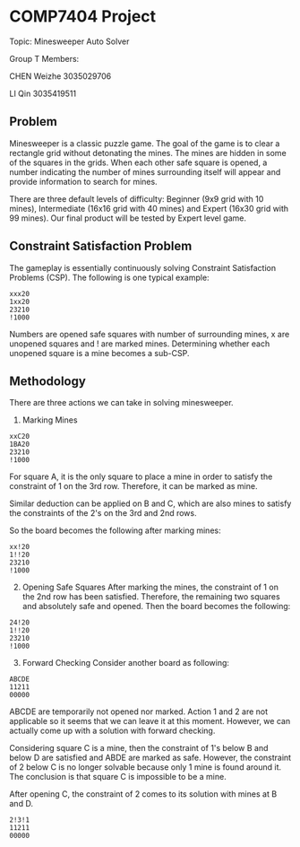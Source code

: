 # COMP7404 Project

Topic: Minesweeper Auto Solver

Group T Members:

CHEN Weizhe 3035029706

LI Qin 3035419511

## Problem

Minesweeper is a classic puzzle game. The goal of the game is to clear a rectangle grid without detonating the mines. The mines are hidden in some of the squares in the grids. When each other safe square is opened, a number indicating the number of mines surrounding itself will appear and provide information to search for mines.

There are three default levels of difficulty: Beginner (9x9 grid with 10 mines), Intermediate (16x16 grid with 40 mines) and Expert (16x30 grid with 99 mines). Our final product will be tested by Expert level game.

## Constraint Satisfaction Problem

The gameplay is essentially continuously solving Constraint Satisfaction Problems (CSP). The following is one typical example:
```
xxx20
1xx20
23210
!1000
```
Numbers are opened safe squares with number of surrounding mines, x are unopened squares and ! are marked mines. Determining whether each unopened square is a mine becomes a sub-CSP.

## Methodology

There are three actions we can take in solving minesweeper.

1. Marking Mines
```
xxC20 
1BA20
23210
!1000
```

For square A, it is the only square to place a mine in order to satisfy the constraint of 1 on the 3rd row. Therefore, it can be marked as mine.

Similar deduction can be applied on B and C, which are also mines to satisfy the constraints of the 2's on the 3rd and 2nd rows. 

So the board becomes the following after marking mines:
```
xx!20 
1!!20
23210
!1000
```

2. Opening Safe Squares
After marking the mines, the constraint of 1 on the 2nd row has been satisfied. Therefore, the remaining two squares and absolutely safe and opened. Then the board becomes the following:

```
24!20 
1!!20
23210
!1000
```

3. Forward Checking
Consider another board as following:
``` 
ABCDE
11211
00000
```
ABCDE are temporarily not opened nor marked. Action 1 and 2 are not applicable so it seems that we can leave it at this moment. However, we can actually come up with a solution with forward checking.

Considering square C is a mine, then the constraint of 1's below B and below D are satisfied and ABDE are marked as safe. However, the constraint of 2 below C is no longer solvable because only 1 mine is found around it. The conclusion is that square C is impossible to be a mine.

After opening C, the constraint of 2 comes to its solution with mines at B and D.
``` 
2!3!1
11211
00000
```


